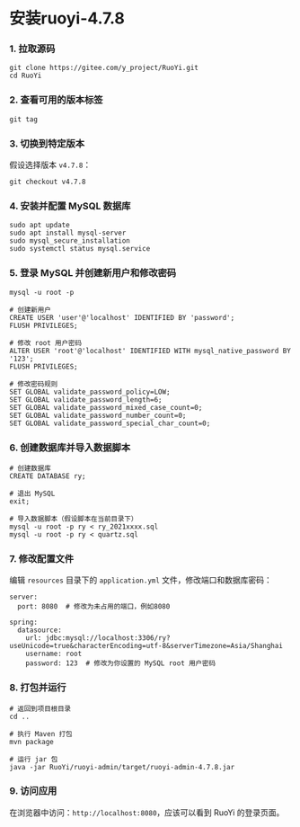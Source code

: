 # 安装ruoyi-4.7.8

### 1. 拉取源码

```
git clone https://gitee.com/y_project/RuoYi.git
cd RuoYi
```

### 2. 查看可用的版本标签

```
git tag
```

### 3. 切换到特定版本

假设选择版本 `v4.7.8`：

```
git checkout v4.7.8
```

### 4. 安装并配置 MySQL 数据库

```
sudo apt update
sudo apt install mysql-server
sudo mysql_secure_installation
sudo systemctl status mysql.service
```

### 5. 登录 MySQL 并创建新用户和修改密码

```
mysql -u root -p

# 创建新用户
CREATE USER 'user'@'localhost' IDENTIFIED BY 'password';
FLUSH PRIVILEGES;

# 修改 root 用户密码
ALTER USER 'root'@'localhost' IDENTIFIED WITH mysql_native_password BY '123';
FLUSH PRIVILEGES;

# 修改密码规则
SET GLOBAL validate_password_policy=LOW;
SET GLOBAL validate_password_length=6;
SET GLOBAL validate_password_mixed_case_count=0;
SET GLOBAL validate_password_number_count=0;
SET GLOBAL validate_password_special_char_count=0;
```

### 6. 创建数据库并导入数据脚本

```
# 创建数据库
CREATE DATABASE ry;

# 退出 MySQL
exit;

# 导入数据脚本（假设脚本在当前目录下）
mysql -u root -p ry < ry_2021xxxx.sql
mysql -u root -p ry < quartz.sql
```

### 7. 修改配置文件

编辑 `resources` 目录下的 `application.yml` 文件，修改端口和数据库密码：

```
server:
  port: 8080  # 修改为未占用的端口，例如8080

spring:
  datasource:
    url: jdbc:mysql://localhost:3306/ry?useUnicode=true&characterEncoding=utf-8&serverTimezone=Asia/Shanghai
    username: root
    password: 123  # 修改为你设置的 MySQL root 用户密码
```

### 8. 打包并运行

```
# 返回到项目根目录
cd ..

# 执行 Maven 打包
mvn package

# 运行 jar 包
java -jar RuoYi/ruoyi-admin/target/ruoyi-admin-4.7.8.jar
```

### 9. 访问应用

在浏览器中访问：`http://localhost:8080`，应该可以看到 RuoYi 的登录页面。
